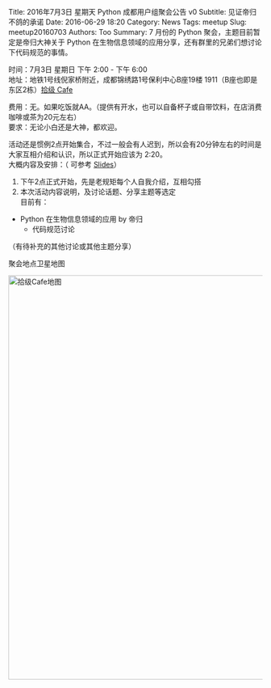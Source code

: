 Title: 2016年7月3日 星期天 Python 成都用户组聚会公告 v0
Subtitle: 见证帝归不鸽的承诺
Date: 2016-06-29 18:20
Category: News
Tags: meetup
Slug: meetup20160703
Authors: Too
Summary: 7 月份的 Python 聚会，主题目前暂定是帝归大神关于 Python 在生物信息领域的应用分享，还有群里的兄弟们想讨论下代码规范的事情。

时间：7月3日 星期日 下午 2:00 - 下午 6:00    
地址：地铁1号线倪家桥附近，成都锦绣路1号保利中心B座19楼 1911（B座也即是东区2栋）[拾级 Cafe][1]  

费用：无。如果吃饭就AA。（提供有开水，也可以自备杯子或自带饮料，在店消费咖啡或茶为20元左右）    
要求：无论小白还是大神，都欢迎。  

活动还是惯例2点开始集合，不过一般会有人迟到，所以会有20分钟左右的时间是大家互相介绍和认识，所以正式开始应该为 2:20。    
大概内容及安排：（ 可参考 [Slides][2]）    
1. 下午2点正式开始，先是老规矩每个人自我介绍，互相勾搭    
2. 本次活动内容说明，及讨论话题、分享主题等选定    
  目前有：  
- Python 在生物信息领域的应用  by 帝归  
	 - 代码规范讨论  

（有待补充的其他讨论或其他主题分享）


聚会地点卫星地图  
<div class=text-center><img src=/img/10f_map.png width=800 alt=拾级Cafe地图></div>

[1]:	http://www.dianping.com/shop/57939072
[2]:	http://slides.com/too/devcd7